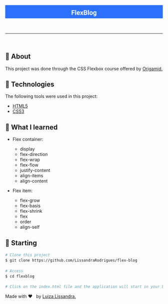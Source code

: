 <div align = "center" id = "top"> 
	
  <img src = "https://github.com/LissandraRodrigues/flex-blog/blob/master/FlexBlog.png" alt = "FlexBlog" />

  &#xa0;

</div>

<hr> 

<br>

## :dart: About ##

This project was done through the CSS Flexbox course offered by <a href = "https://www.origamid.com/"> Origamid. </a>

## :rocket: Technologies ##

The following tools were used in this project:

- [HTML5](https://developer.mozilla.org/en-US/docs/Web/Guide/HTML/HTML5)
- [CSS3](https://devdocs.io/css/)

## :pencil: What I learned ##

- Flex container: 

	- display
	- flex-direction
	- flex-wrap
	- flex-flow
	- justify-content
	- align-items
	- align-content
	
- Flex item:

	- flex-grow
	- flex-basis
	- flex-shrink
	- flex
	- order
	- align-self

## :checkered_flag: Starting ##

```bash
# Clone this project
$ git clone https://github.com/LissandraRodrigues/flex-blog

# Access
$ cd flexblog

# Click on the index.html file and the application will start in your browser.
```

Made with :heart: &nbsp; by <a href = "https://www.linkedin.com/in/luiza-lissandra" target = "_parent"> Luiza Lissandra. </a>
